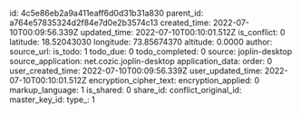 

id: 4c5e86eb2a9a411eaff6d0d31b31a830
parent_id: a764e57835324d2f84e7d0e2b3574c13
created_time: 2022-07-10T00:09:56.339Z
updated_time: 2022-07-10T00:10:01.512Z
is_conflict: 0
latitude: 18.52043030
longitude: 73.85674370
altitude: 0.0000
author: 
source_url: 
is_todo: 1
todo_due: 0
todo_completed: 0
source: joplin-desktop
source_application: net.cozic.joplin-desktop
application_data: 
order: 0
user_created_time: 2022-07-10T00:09:56.339Z
user_updated_time: 2022-07-10T00:10:01.512Z
encryption_cipher_text: 
encryption_applied: 0
markup_language: 1
is_shared: 0
share_id: 
conflict_original_id: 
master_key_id: 
type_: 1